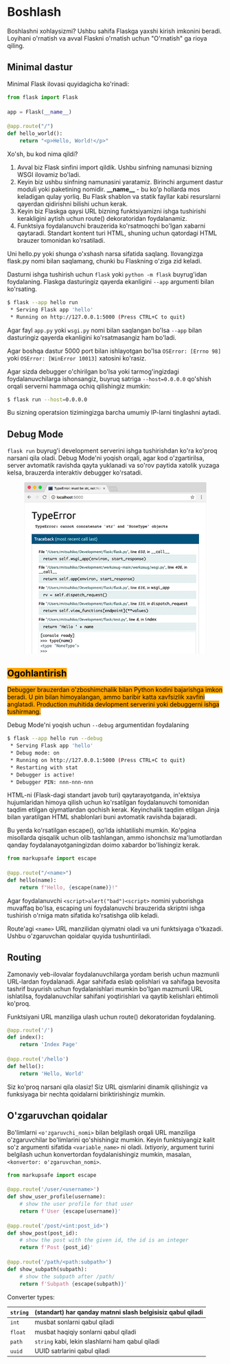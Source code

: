 # Boshlash

Boshlashni xohlaysizmi? Ushbu sahifa Flaskga yaxshi kirish imkonini beradi. Loyihani o'rnatish va avval Flaskni o'rnatish uchun "O'rnatish" ga rioya qiling.

## Minimal dastur

Minimal Flask ilovasi quyidagicha ko'rinadi:

```python
from flask import Flask

app = Flask(__name__)

@app.route("/")
def hello_world():
    return "<p>Hello, World!</p>"
```

Xo'sh, bu kod nima qildi?

1. Avval biz Flask sinfini import qildik. Ushbu sinfning namunasi bizning WSGI ilovamiz bo'ladi.
2. Keyin biz ushbu sinfning namunasini yaratamiz. Birinchi argument dastur moduli yoki paketining nomidir. **\_\_name\_\_** - bu ko'p hollarda mos keladigan qulay yorliq. Bu Flask shablon va statik fayllar kabi resurslarni qayerdan qidirishni bilishi uchun kerak.
3. Keyin biz Flaskga qaysi URL bizning funktsiyamizni ishga tushirishi kerakligini aytish uchun route() dekoratoridan foydalanamiz.
4. Funktsiya foydalanuvchi brauzerida ko'rsatmoqchi bo'lgan xabarni qaytaradi. Standart kontent turi HTML, shuning uchun qatordagi HTML brauzer tomonidan ko'rsatiladi.

Uni hello.py yoki shunga o'xshash narsa sifatida saqlang. Ilovangizga flask.py nomi bilan saqlamang, chunki bu Flaskning o'ziga zid keladi.

Dasturni ishga tushirish uchun `flask` yoki `python -m flask` buyrug'idan foydalaning. Flaskga dasturingiz qayerda ekanligini `--app` argumenti bilan ko'rsating.

```bash
$ flask --app hello run
 * Serving Flask app 'hello'
 * Running on http://127.0.0.1:5000 (Press CTRL+C to quit)
```

Agar fayl `app.py` yoki `wsgi.py` nomi bilan saqlangan bo'lsa `--app` bilan dasturingiz qayerda ekanligini ko'rsatmasangiz ham bo'ladi.

Agar boshqa dastur 5000 port bilan ishlayotgan bo'lsa `OSError: [Errno 98]` yoki `OSError: [WinError 10013]` xatosini ko'rasiz.

Agar sizda debugger o'chirilgan bo'lsa yoki tarmog'ingizdagi foydalanuvchilarga ishonsangiz, buyruq satriga `--host=0.0.0.0` qo'shish orqali serverni hammaga ochiq qilishingiz mumkin:

```bash
$ flask run --host=0.0.0.0
```

Bu sizning operatsion tizimingizga barcha umumiy IP-larni tinglashni aytadi.

## Debug Mode

`flask run` buyrug'i development serverini ishga tushirishdan ko'ra ko'proq narsani qila oladi. Debug Mode'ni yoqish orqali, agar kod o'zgartirilsa, server avtomatik ravishda qayta yuklanadi va so'rov paytida xatolik yuzaga kelsa, brauzerda interaktiv debugger ko'rsatadi.

<figure><img src=".gitbook/assets/image.png" alt=""><figcaption></figcaption></figure>

## <mark style="background-color:orange;">Ogohlantirish</mark>

<mark style="background-color:orange;">Debugger brauzerdan o'zboshimchalik bilan Python kodini bajarishga imkon beradi. U pin bilan himoyalangan, ammo baribir katta xavfsizlik xavfini anglatadi. Production muhitida devlopment serverini yoki debuggerni ishga tushirmang.</mark>

Debug Mode'ni yoqish uchun `--debug` argumentidan foydalaning

```bash
$ flask --app hello run --debug
 * Serving Flask app 'hello'
 * Debug mode: on
 * Running on http://127.0.0.1:5000 (Press CTRL+C to quit)
 * Restarting with stat
 * Debugger is active!
 * Debugger PIN: nnn-nnn-nnn
```

HTML-ni (Flask-dagi standart javob turi) qaytarayotganda, in'ektsiya hujumlaridan himoya qilish uchun ko'rsatilgan foydalanuvchi tomonidan taqdim etilgan qiymatlardan qochish kerak. Keyinchalik taqdim etilgan Jinja bilan yaratilgan HTML shablonlari buni avtomatik ravishda bajaradi.

Bu yerda ko'rsatilgan escape(), qo'lda ishlatilishi mumkin. Ko'pgina misollarda qisqalik uchun olib tashlangan, ammo ishonchsiz ma'lumotlardan qanday foydalanayotganingizdan doimo xabardor bo'lishingiz kerak.

```python
from markupsafe import escape

@app.route("/<name>")
def hello(name):
    return f"Hello, {escape(name)}!"
```

Agar foydalanuvchi `<script>alert("bad")<script>` nomini yuborishga muvaffaq bo'lsa, escaping uni foydalanuvchi brauzerida skriptni ishga tushirish o'rniga matn sifatida ko'rsatishga olib keladi.

Route'agi `<name>` URL manzilidan qiymatni oladi va uni funktsiyaga o'tkazadi. Ushbu o'zgaruvchan qoidalar quyida tushuntiriladi.

## Routing

Zamonaviy veb-ilovalar foydalanuvchilarga yordam berish uchun mazmunli URL-lardan foydalanadi. Agar sahifada eslab qolishlari va sahifaga bevosita tashrif buyurish uchun foydalanishlari mumkin bo'lgan mazmunli URL ishlatilsa, foydalanuvchilar sahifani yoqtirishlari va qaytib kelishlari ehtimoli ko'proq.

Funktsiyani URL manziliga ulash uchun route() dekoratoridan foydalaning.

```python
@app.route('/')
def index():
    return 'Index Page'

@app.route('/hello')
def hello():
    return 'Hello, World'
```

Siz ko'proq narsani qila olasiz! Siz URL qismlarini dinamik qilishingiz va funksiyaga bir nechta qoidalarni biriktirishingiz mumkin.

## O'zgaruvchan qoidalar

Bo'limlarni `<o'zgaruvchi_nomi>` bilan belgilash orqali URL manziliga o'zgaruvchilar bo'limlarini qo'shishingiz mumkin. Keyin funktsiyangiz kalit so'z argumenti sifatida `<variable_name>` ni oladi. _Ixtiyoriy_, argument turini belgilash uchun konvertordan foydalanishingiz mumkin, masalan, `<konvertor: o'zgaruvchan_nomi>`.

```python
from markupsafe import escape

@app.route('/user/<username>')
def show_user_profile(username):
    # show the user profile for that user
    return f'User {escape(username)}'

@app.route('/post/<int:post_id>')
def show_post(post_id):
    # show the post with the given id, the id is an integer
    return f'Post {post_id}'

@app.route('/path/<path:subpath>')
def show_subpath(subpath):
    # show the subpath after /path/
    return f'Subpath {escape(subpath)}'
```

Converter types:

| `string` | (standart) har qanday matnni slash belgisisiz qabul qiladi |
| -------- | ---------------------------------------------------------- |
| `int`    | musbat sonlarni qabul qiladi                               |
| `float`  | musbat haqiqiy sonlarni qabul qiladi                       |
| `path`   | `string` kabi, lekin slashlarni ham qabul qiladi           |
| `uuid`   | UUID satrlarini qabul qiladi                               |

